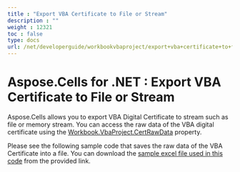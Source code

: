 ```yaml
---
title : "Export VBA Certificate to File or Stream" 
description : "" 
weight : 12321 
toc : false
type: docs
url: /net/developerguide/workbookvbaproject/export+vba+certificate+to+file+or+stream/
---
```


# Aspose.Cells for .NET : Export VBA Certificate to File or Stream


Aspose.Cells allows you to export VBA Digital Certificate to stream such as file or memory stream. You can access the raw data of the VBA digital certificate using the [Workbook.VbaProject.CertRawData](https://apireference.aspose.com/net/cells/aspose.cells.vba/vbaproject/properties/certrawdata) property.

Please see the following sample code that saves the raw data of the VBA Certificate into a file. You can download the [sample excel file used in this code](https://docs2.aspose.com/cells/net/attachments/5018962/5115031.xlsm) from the provided link.

